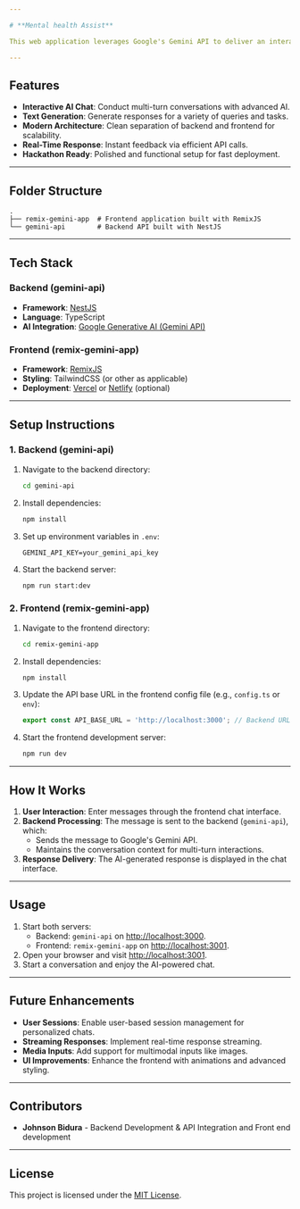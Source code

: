 ```yaml
---

# **Mental health Assist**

This web application leverages Google's Gemini API to deliver an interactive, AI-powered chat experience. The project is structured with a **NestJS API backend** (`gemini-api`) and a **RemixJS frontend** (`remix-gemini-app`), making it an excellent showcase for hackathons or innovative AI-based solutions.

---
```


## **Features**

- **Interactive AI Chat**: Conduct multi-turn conversations with advanced AI.
- **Text Generation**: Generate responses for a variety of queries and tasks.
- **Modern Architecture**: Clean separation of backend and frontend for scalability.
- **Real-Time Response**: Instant feedback via efficient API calls.
- **Hackathon Ready**: Polished and functional setup for fast deployment.

---

## **Folder Structure**

```plaintext
.
├── remix-gemini-app  # Frontend application built with RemixJS
└── gemini-api        # Backend API built with NestJS
```

---

## **Tech Stack**

### **Backend (gemini-api)**
- **Framework**: [NestJS](https://nestjs.com/)
- **Language**: TypeScript
- **AI Integration**: [Google Generative AI (Gemini API)](https://developers.google.com/)

### **Frontend (remix-gemini-app)**
- **Framework**: [RemixJS](https://remix.run/)
- **Styling**: TailwindCSS (or other as applicable)
- **Deployment**: [Vercel](https://vercel.com/) or [Netlify](https://www.netlify.com/) (optional)

---

## **Setup Instructions**

### **1. Backend (gemini-api)**

1. Navigate to the backend directory:
   ```bash
   cd gemini-api
   ```

2. Install dependencies:
   ```bash
   npm install
   ```

3. Set up environment variables in `.env`:
   ```env
   GEMINI_API_KEY=your_gemini_api_key
   ```

4. Start the backend server:
   ```bash
   npm run start:dev
   ```

### **2. Frontend (remix-gemini-app)**

1. Navigate to the frontend directory:
   ```bash
   cd remix-gemini-app
   ```

2. Install dependencies:
   ```bash
   npm install
   ```

3. Update the API base URL in the frontend config file (e.g., `config.ts` or `env`):
   ```javascript
   export const API_BASE_URL = 'http://localhost:3000'; // Backend URL
   ```

4. Start the frontend development server:
   ```bash
   npm run dev
   ```

---

## **How It Works**

1. **User Interaction**: Enter messages through the frontend chat interface.
2. **Backend Processing**: The message is sent to the backend (`gemini-api`), which:
   - Sends the message to Google's Gemini API.
   - Maintains the conversation context for multi-turn interactions.
3. **Response Delivery**: The AI-generated response is displayed in the chat interface.

---

## **Usage**

1. Start both servers:
   - Backend: `gemini-api` on [http://localhost:3000](http://localhost:3000).
   - Frontend: `remix-gemini-app` on [http://localhost:3001](http://localhost:3001).
2. Open your browser and visit [http://localhost:3001](http://localhost:3001).
3. Start a conversation and enjoy the AI-powered chat.

---

## **Future Enhancements**
- **User Sessions**: Enable user-based session management for personalized chats.
- **Streaming Responses**: Implement real-time response streaming.
- **Media Inputs**: Add support for multimodal inputs like images.
- **UI Improvements**: Enhance the frontend with animations and advanced styling.

---

## **Contributors**

- **Johnson Bidura** - Backend Development & API Integration and Front end development

---

## **License**

This project is licensed under the [MIT License](LICENSE).

